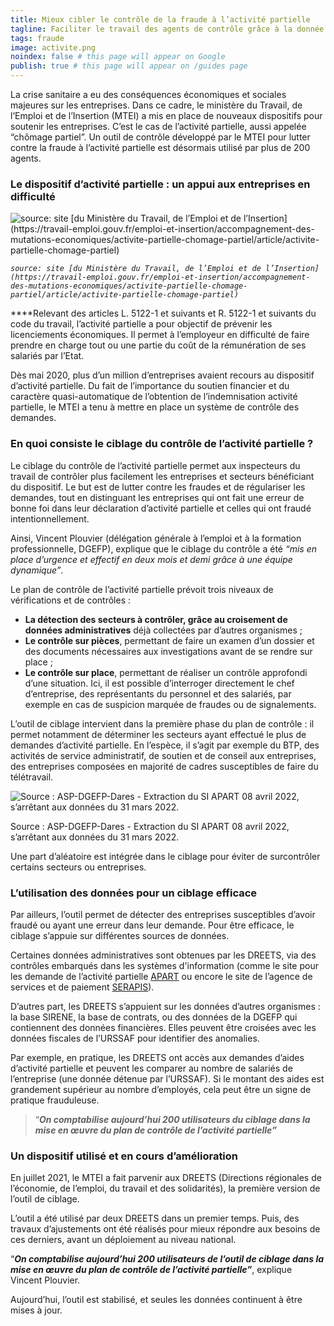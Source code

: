 ```yaml
---
title: Mieux cibler le contrôle de la fraude à l’activité partielle
tagline: Faciliter le travail des agents de contrôle grâce à la donnée
tags: fraude
image: activite.png
noindex: false # this page will appear on Google
publish: true # this page will appear on /guides page
---
```


La crise sanitaire a eu des conséquences économiques et sociales majeures sur les entreprises. Dans ce cadre, le ministère du Travail, de l’Emploi et de l’Insertion (MTEI) a mis en place de nouveaux dispositifs pour soutenir les entreprises. C’est le cas de l’activité partielle, aussi appelée “chômage partiel”. Un outil de contrôle développé par le MTEI pour lutter contre la fraude à l’activité partielle est désormais utilisé par plus de 200 agents.

### **Le dispositif d’activité partielle : un appui aux entreprises en difficulté**

![*`source: site [du Ministère du Travail, de l’Emploi et de l’Insertion](https://travail-emploi.gouv.fr/emploi-et-insertion/accompagnement-des-mutations-economiques/activite-partielle-chomage-partiel/article/activite-partielle-chomage-partiel)`* ](/images/guides/activite_partielle_1.png)

_`source: site [du Ministère du Travail, de l’Emploi et de l’Insertion](https://travail-emploi.gouv.fr/emploi-et-insertion/accompagnement-des-mutations-economiques/activite-partielle-chomage-partiel/article/activite-partielle-chomage-partiel)`_

\*\*\*\*Relevant des articles L. 5122-1 et suivants et R. 5122-1 et suivants du code du travail, l’activité partielle a pour objectif de prévenir les licenciements économiques. Il permet à l’employeur en difficulté de faire prendre en charge tout ou une partie du coût de la rémunération de ses salariés par l’Etat.

Dès mai 2020, plus d’un million d’entreprises avaient recours au dispositif d’activité partielle. Du fait de l’importance du soutien financier et du caractère quasi-automatique de l’obtention de l’indemnisation activité partielle, le MTEI a tenu à mettre en place un système de contrôle des demandes.

### **En quoi consiste le ciblage du contrôle de l’activité partielle ?**

Le ciblage du contrôle de l’activité partielle permet aux inspecteurs du travail de contrôler plus facilement les entreprises et secteurs bénéficiant du dispositif. Le but est de lutter contre les fraudes et de régulariser les demandes, tout en distinguant les entreprises qui ont fait une erreur de bonne foi dans leur déclaration d’activité partielle et celles qui ont fraudé intentionnellement.

Ainsi, Vincent Plouvier (délégation générale à l’emploi et à la formation professionnelle, DGEFP), explique que le ciblage du contrôle a été _“mis en place d’urgence et effectif en deux mois et demi grâce à une équipe dynamique”_.

Le plan de contrôle de l’activité partielle prévoit trois niveaux de vérifications et de contrôles :

- **La détection des secteurs à contrôler, grâce au croisement de données administratives** déjà collectées par d’autres organismes ;
- **Le contrôle sur pièces**, permettant de faire un examen d’un dossier et des documents nécessaires aux investigations avant de se rendre sur place ;
- **Le contrôle sur place**, permettant de réaliser un contrôle approfondi d’une situation. Ici, il est possible d’interroger directement le chef d’entreprise, des représentants du personnel et des salariés, par exemple en cas de suspicion marquée de fraudes ou de signalements.

L’outil de ciblage intervient dans la première phase du plan de contrôle : il permet notamment de déterminer les secteurs ayant effectué le plus de demandes d’activité partielle. En l’espèce, il s’agit par exemple du BTP, des activités de service administratif, de soutien et de conseil aux entreprises, des entreprises composées en majorité de cadres susceptibles de faire du télétravail.

![Source : ASP-DGEFP-Dares - Extraction du SI APART 08 avril 2022, s’arrêtant aux données du 31 mars 2022.](/images/guides/activite_partielle_2.jpeg)

Source : ASP-DGEFP-Dares - Extraction du SI APART 08 avril 2022, s’arrêtant aux données du 31 mars 2022.

Une part d’aléatoire est intégrée dans le ciblage pour éviter de surcontrôler certains secteurs ou entreprises.

### **L’utilisation des données pour un ciblage efficace**

Par ailleurs, l’outil permet de détecter des entreprises susceptibles d’avoir fraudé ou ayant une erreur dans leur demande. Pour être efficace, le ciblage s’appuie sur différentes sources de données.

Certaines données administratives sont obtenues par les DREETS, via des contrôles embarqués dans les systèmes d'information (comme le site pour les demande de l’activité partielle [APART](https://activitepartielle.emploi.gouv.fr/aparts/) ou encore le site de l’agence de services et de paiement [](https://activitepartielle.emploi.gouv.fr/aparts/)[SERAPIS](https://serapis.asp-public.fr/SERAPISIM/)).

D’autres part, les DREETS s’appuient sur les données d’autres organismes : la base SIRENE, la base de contrats, ou des données de la DGEFP qui contiennent des données financières. Elles peuvent être croisées avec les données fiscales de l’URSSAF pour identifier des anomalies.

Par exemple, en pratique, les DREETS ont accès aux demandes d’aides d’activité partielle et peuvent les comparer au nombre de salariés de l’entreprise (une donnée détenue par l’URSSAF). Si le montant des aides est grandement supérieur au nombre d’employés, cela peut être un signe de pratique frauduleuse.

> “**_On comptabilise aujourd’hui 200 utilisateurs du ciblage dans la mise en œuvre du plan de contrôle de l’activité partielle”_**

### Un dispositif utilisé et en cours d’amélioration

En juillet 2021, le MTEI a fait parvenir aux DREETS (Directions régionales de l’économie, de l’emploi, du travail et des solidarités), la première version de l’outil de ciblage.

L’outil a été utilisé par deux DREETS dans un premier temps. Puis, des travaux d’ajustements ont été réalisés pour mieux répondre aux besoins de ces derniers, avant un déploiement au niveau national.

“**_On comptabilise aujourd’hui 200 utilisateurs de l’outil de ciblage dans la mise en œuvre du plan de contrôle de l’activité partielle”_**, explique Vincent Plouvier.

Aujourd’hui, l’outil est stabilisé, et seules les données continuent à être mises à jour.
